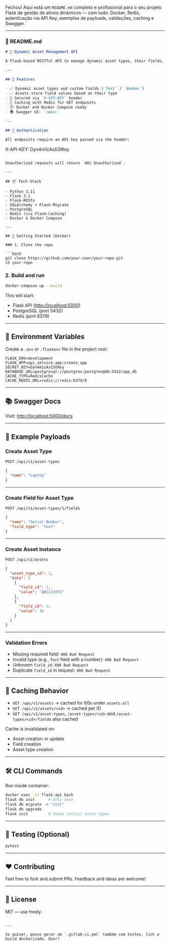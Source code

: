 Fechou! Aqui está um `README.md` completo e profissional para o seu projeto Flask de gestão de ativos dinâmicos — com tudo: Docker, Redis, autenticação via API Key, exemplos de payloads, validações, caching e Swagger.

---

### 📄 README.md

```markdown
# 🧠 Dynamic Asset Management API

A Flask-based RESTful API to manage dynamic asset types, their fields, and asset instances. Supports custom field definitions, per-type asset validation, API Key authentication, caching with Redis, and auto-generated Swagger docs.

---

## 🚀 Features

- ✅ Dynamic asset types and custom fields (`Text` / `Number`)
- ✅ Assets store field values based on their type
- 🔐 Secured via `X-API-KEY` header
- 🧠 Caching with Redis for GET endpoints
- 📦 Docker and Docker Compose ready
- 📚 Swagger UI: `/docs`

---

## 🔐 Authentication

All endpoints require an API key passed via the header:

```

X-API-KEY: Dyn4m1cAsS3tKey

````

Unauthorized requests will return `401 Unauthorized`.

---

## 📦 Tech Stack

- Python 3.11
- Flask 3.1
- Flask-RESTx
- SQLAlchemy + Flask-Migrate
- PostgreSQL
- Redis (via Flask-Caching)
- Docker & Docker Compose

---

## 🐳 Getting Started (Docker)

### 1. Clone the repo

```bash
git clone https://github.com/your-user/your-repo.git
cd your-repo
````

### 2. Build and run

```bash
docker-compose up --build
```

This will start:

* Flask API ([http://localhost:5000](http://localhost:5000))
* PostgreSQL (port 5432)
* Redis (port 6379)

---

## 🔧 Environment Variables

Create a `.env` or `.flaskenv` file in the project root:

```
FLASK_ENV=development
FLASK_APP=api_service.app:create_app
SECRET_KEY=Dyn4m1cAsS3tKey
DATABASE_URL=postgresql://postgres:postgres@db:5432/app_db
CACHE_TYPE=RedisCache
CACHE_REDIS_URL=redis://redis:6379/0
```

---

## 📚 Swagger Docs

Visit: [http://localhost:5000/docs](http://localhost:5000/docs)

---

## 📌 Example Payloads

### Create Asset Type

```http
POST /api/v1/asset-types
```

```json
{
  "name": "Laptop"
}
```

---

### Create Field for Asset Type

```http
POST /api/v1/asset-types/1/fields
```

```json
{
  "name": "Serial Number",
  "field_type": "Text"
}
```

---

### Create Asset Instance

```http
POST /api/v1/assets
```

```json
{
  "asset_type_id": 1,
  "data": [
    {
      "field_id": 1,
      "value": "ABC123XYZ"
    },
    {
      "field_id": 2,
      "value": 16
    }
  ]
}
```

---

### Validation Errors

* Missing required field: `400 Bad Request`
* Invalid type (e.g., `Text` field with a number): `400 Bad Request`
* Unknown `field_id`: `400 Bad Request`
* Duplicate `field_id` in request: `400 Bad Request`

---

## 🧠 Caching Behavior

* `GET /api/v1/assets` → cached for 60s under `assets:all`
* `GET /api/v1/assets/<id>` → cached per ID
* `GET /api/v1/asset-types`, `/asset-types/<id>` and `/asset-types/<id>/fields` also cached

Cache is invalidated on:

* Asset creation or update
* Field creation
* Asset type creation

---

## 🛠 CLI Commands

Run inside container:

```bash
docker exec -it flask-api bash
flask db init      # Only once
flask db migrate -m "init"
flask db upgrade
flask init         # Seeds initial asset types
```

---

## 🧪 Testing (Optional)

```bash
pytest
```

---

## ❤️ Contributing

Feel free to fork and submit PRs. Feedback and ideas are welcome!

---

## 📄 License

MIT — use freely.

```

---

Se quiser, posso gerar um `.gitlab-ci.yml` também com testes, lint e build dockerizado. Quer?
```
